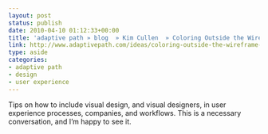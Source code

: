 ```yaml
---
layout: post
status: publish
date: 2010-04-10 01:12:33+00:00
title: 'adaptive path » blog  » Kim Cullen  » Coloring Outside the Wireframe: 3 Tips to Integrating Visual Design in the UX Field'
link: http://www.adaptivepath.com/ideas/coloring-outside-the-wireframe-3-tips-to-integrating-visual-design-in-the-u/
type: aside
categories:
- adaptive path
- design
- user experience
---
```


Tips on how to include visual design, and visual designers, in user experience processes, companies, and workflows. This is a necessary conversation, and I’m happy to see it.

